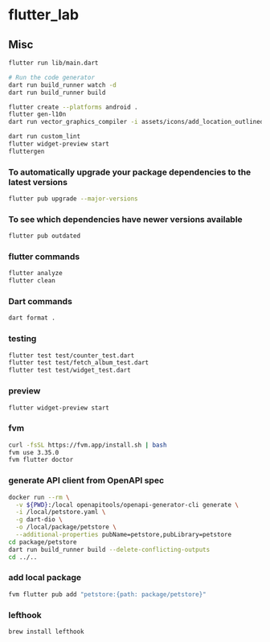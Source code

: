 # flutter_lab

## Misc

```sh
flutter run lib/main.dart

# Run the code generator
dart run build_runner watch -d
dart run build_runner build

flutter create --platforms android .
flutter gen-l10n
dart run vector_graphics_compiler -i assets/icons/add_location_outlined.svg -o assets/icons/add_location_outlined.svg.vec

dart run custom_lint
flutter widget-preview start
fluttergen
```

### To automatically upgrade your package dependencies to the latest versions

```sh
flutter pub upgrade --major-versions
```

### To see which dependencies have newer versions available

```sh
flutter pub outdated
```

### flutter commands

```sh
flutter analyze
flutter clean
```

### Dart commands

```sh
dart format .
```

### testing

```sh
flutter test test/counter_test.dart
flutter test test/fetch_album_test.dart
flutter test test/widget_test.dart
```

### preview

```sh
flutter widget-preview start
```

### fvm

```sh
curl -fsSL https://fvm.app/install.sh | bash
fvm use 3.35.0
fvm flutter doctor
```

### generate API client from OpenAPI spec

```sh
docker run --rm \
  -v ${PWD}:/local openapitools/openapi-generator-cli generate \
  -i /local/petstore.yaml \
  -g dart-dio \
  -o /local/package/petstore \
  --additional-properties pubName=petstore,pubLibrary=petstore
cd package/petstore
dart run build_runner build --delete-conflicting-outputs
cd ../..
```

### add local package

```sh
fvm flutter pub add "petstore:{path: package/petstore}"
```

### lefthook

```sh
brew install lefthook
```
